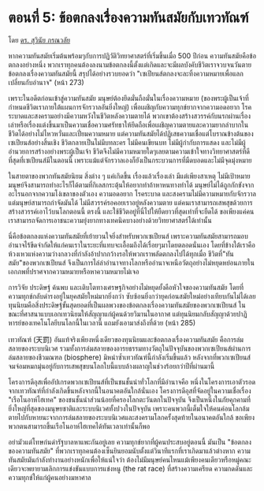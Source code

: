 # ตอนที่ 5: ข้อตกลงเรื่องความทันสมัยกับเทวทัณฑ์

โดย [ดร. สุวินัย ภรณวลัย](https://www.facebook.com/suvinaip/posts/2405168549520272?hc_location=ufi)

หากความทันสมัยเริ่มต้นพร้อมๆกับการปฏิวัติวิทยาศาสตร์ที่เริ่มขึ้นเมื่อ 500 ปีก่อน ความทันสมัยคือข้อตกลงอย่างหนึ่ง พวกเราทุกคนต้องลงนามข้อตกลงนี้ตั้งแต่เกิดและจะมีผลบังคับชีวิตเราจวบจนวันตาย ข้อตกลงเรื่องความทันสมัยนี้ สรุปได้อย่างรวบยอดว่า "เซเปียนส์ตกลงจะละทิ้งความหมายเพื่อแลกเปลี่ยนกับอำนาจ" \(หน้า 273\)

เพราะในอดีตก่อนเข้าสู่ความทันสมัย มนุษย์ต้องยึดมั่นถือมั่นในเรื่องความหมาย \(ของพระผู้เป็นเจ้าที่กำหนดชีวิตเราภายใต้แผนการจักรวาลอันยิ่งใหญ่\) เพื่อเผชิญกับความทุกข์ยากจากความอดอยาก โรคระบาดและสงครามอย่างมีความหวังในชีวิตหลังความตายได้ พวกเขาต้องสร้างสวรรค์กับนรกผ่านเรื่องเล่าหรือเรื่องแต่งขึ้นมาเป็นความเชื่อความศรัทธาให้ยึดถือเพื่อเผชิญความตายและความยากลำบากในชีวิตได้อย่างไม่ไหวหวั่นและเปี่ยมความหมาย แต่ความทันสมัยได้ปฏิเสธความเชื่อแต่โบราณข้างต้นของเซเปียนส์อย่างสิ้นเชิง ชีวิตกลายเป็นไม่มีบทละคร ไม่มีคนเขียนบท ไม่มีผู้กำกับการแสดง และไม่มีผู้อำนวยการสร้างอย่างพระผู้เป็นเจ้า ชีวิตจึงไม่มีความหมายใดๆเลยตามความเข้าใจทางวิทยาศาสตร์ที่ดีที่สุดที่เซเปียนส์มีในตอนนี้ เพราะแม้แต่จักรวาลเองก็ยังเป็นกระบวนการที่มืดบอดและไม่มีจุดมุ่งหมาย

ในสายตาของพวกทันสมัยนิยม สิ่งต่าง ๆ แค่เกิดขึ้น เรื่องแล้วเรื่องเล่า มีแต่เพียงสาเหตุ ไม่มีเป้าหมาย มนุษย์จึงสามารถทำอะไรก็ได้ตามที่กิเลสกระตุ้นให้อยากทำถ้าหาหนทางทำได้ มนุษย์ไม่ได้ถูกกักขังจากอะไรนอกจากความโง่เขลาของตัวเอง ความอดอยาก โรคระบาด และสงครามไม่มีความหมายกับจักรวาล แต่มนุษย์สามารถกำจัดมันได้ ไม่มีสวรรค์รอคอยเราอยู่หลังความตาย แต่คนเราสามารถเสพสุขด้วยการสร้างสวรรค์เอาไว้บนโลกตอนนี้ ตรงนี้ และใช้ชีวิตอยู่ที่นี่ไปให้ยืดยาวที่สุดเท่าที่จะยืดได้ ขอเพียงแค่คนเราสามารถจัดการเอาชนะความยุ่งยากทางเทคนิคบางอย่างด้วยวิทยาศาสตร์ได้เท่านั้น

นี่คือข้อตกลงแห่งความทันสมัยที่เย้ายวนใจยิ่งสำหรับพวกเซเปียนส์ เพราะความทันสมัยสามารถมอบอำนาจไร้ขีดจำกัดให้แก่คนเราในระยะที่แทบจะเอื้อมถึงได้เรื่อยๆมาโดยตลอดนั่นเอง โดยที่ข้างใต้เราคือห้วงเหวแห่งความว่างกลวงที่กำลังอ้าปากกว้างรอให้พวกเราพลัดตกลงไปได้ทุกเมื่อ ชีวิตที่"ทันสมัย"ของพวกเซเปียนส์ จึงเป็นการไล่ล่าอำนาจทางโลกหรืออำนาจเหนือวัตถุอย่างไม่หยุดหย่อนภายในเอกภพที่ปราศจากความหมายหรือหาความหมายไม่เจอ

การวิจัย ประดิษฐ์ ค้นพบ และเติบโตทางเศรษฐกิจอย่างไม่หยุดยั้งคือหัวใจของความทันสมัย โดยที่ความทุกข์กลับดำรงอยู่ในยุคสมัยใหม่มากยิ่งกว่า ซับซ้อนยิ่งกว่ายุคก่อนสมัยใหม่อย่างเทียบกันไม่ได้เลย ทุนนิยมคือสิ่งประดิษฐ์ขั้นสุดยอดที่เป็นผลพวงของข้อตกลงเรื่องความทันสมัยของพวกเซเปียนส์ ในขณะที่ศาสนาแบบเอกเทวนิยมให้สัญญาแก่ผู้คนด้วยวิมานในอากาศ แต่ทุนนิยมกลับสัญญาด้วยปาฏิหารย์ของเทคโนโลยีบนโลกนี้ในเวลานี้ แถมยังเอามาส่งถึงที่ด้วย \(หน้า 285\)

เทวทัณฑ์ \(天罰\) อันแท้จริงเพียงหนึ่งเดียวของทุนนิยมและข้อตกลงเรื่องความทันสมัย คือการล่มสลายของระบบนิเวศ รวมทั้งการล่มสลายของอารยธรรมทางวัตถุในปัจจุบันของพวกเซเปียนส์ผ่านการล่มสลายของชีวมณฑล \(biosphere\) มิหนำซ้ำเทวทัณฑ์นี้กำลังเริ่มขึ้นแล้ว หลังจากที่พวกเซเปียนส์จมจ่อมหมกมุ่นอยู่กับการเสพสุขบนโลกใบนี้แบบล้างผลาญในช่วงร้อยกว่าปีที่ผ่านมานี้

โครงการดีอุสเพื่ออัปเกรดพวกเซเปียนส์ที่เป็นชนชั้นนำทั่วโลกที่มีอำนาจคือ หนึ่งในโครงการเอาตัวรอดจากเทวทัณฑ์ที่กำลังเกิดขึ้นหลังจากนี้ในอนาคตอันใกล้นั่นเอง โครงการดีอุสที่จัดอยู่ในความเชื่อเรื่อง "เรือโนอาห์ไฮเทค" ของชนชั้นนำส่วนน้อยที่ครองโลกตะวันตกในปัจจุบัน จึงเป็นหนึ่งในภัยคุกคามที่ยิ่งใหญ่ที่สุดของมนุษยชาติและระบบนิเวศทั้งปวงในปัจจุบัน เพราะคนพวกนี้เต็มใจให้คนค่อนโลกล้มตายไปกับหายนะจากการล่มสลายของระบบนิเวศและสงครามโลกครั้งสุดท้ายในอนาคตอันใกล้ ขอเพียงพวกตนสามารถขึ้นเรือโนอาห์ไฮเทคได้ทันเวลาเท่านั้นก็พอ

อย่ามัวแต่โทษก่นด่ารัฐบาลหาแพะกันอยู่เลย ความทุกข์ยากที่ผู้คนประสบอยู่ตอนนี้ มันเป็น "ข้อตกลงของความทันสมัย" ที่พวกเราทุกคนต้องเซ็นยินยอมนับตั้งแต่วินาทีแรกที่เราเกิดมาแล้วต่างหาก ความทันสมัยมันกำลังทำงานอย่างหนักเพื่อให้แน่ใจว่า ต้องไม่มีมนุษย์คนไหนแม้เพียงคนเดียวหรือหมู่คณะเดียวจะพยายามเลิกการแข่งขันแบบการแข่งหนู \(the rat race\) ที่สร้างความเครียด ความกดดันและความทุกข์ให้แก่ผู้คนอย่างมหาศาล 

